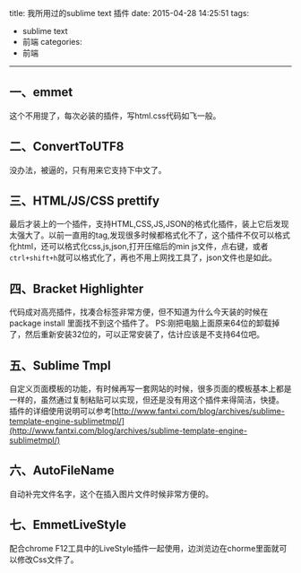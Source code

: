 title: 我所用过的sublime text 插件
date: 2015-04-28 14:25:51
tags: 
- sublime text
- 前端
categories: 
- 前端
---

## 一、emmet

这个不用提了，每次必装的插件，写html.css代码如飞一般。

## 二、ConvertToUTF8

没办法，被逼的，只有用来它支持下中文了。
<!-- more -->
## 三、HTML/JS/CSS prettify

最后才装上的一个插件，支持HTML,CSS,JS,JSON的格式化插件，装上它后发现太强大了。以前一直用的tag,发现很多时候都格式化不了，这个插件不仅可以格式化html，还可以格式化css,js,json,打开压缩后的min js文件，点右键，或者`ctrl+shift+h`就可以格式化了，再也不用上网找工具了，json文件也是如此。

## 四、Bracket Highlighter

代码成对高亮插件，找凑合标签非常方便，但不知道为什么今天装的时候在package install 里面找不到这个插件了。
PS:刚把电脑上面原来64位的卸载掉了，然后重新安装32位的，可以正常安装了，估计应该是不支持64位吧。

## 五、Sublime Tmpl

自定义页面模板的功能，有时候再写一套网站的时候，很多页面的模板基本上都是一样的，虽然通过复制粘贴可以实现，但还是没有用这个插件来得简洁，快捷。
插件的详细使用说明可以参考[http://www.fantxi.com/blog/archives/sublime-template-engine-sublimetmpl/](http://www.fantxi.com/blog/archives/sublime-template-engine-sublimetmpl/)

## 六、AutoFileName

自动补完文件名字，这个在插入图片文件时候非常方便的。

## 七、EmmetLiveStyle

配合chrome F12工具中的LiveStyle插件一起使用，边浏览边在chorme里面就可以修改Css文件了。


